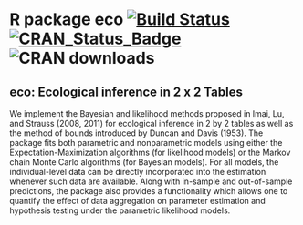 # R package eco [![Build Status](https://travis-ci.org/kosukeimai/eco.svg?branch=master)](https://travis-ci.org/kosukeimai/eco)  [![CRAN_Status_Badge](http://www.r-pkg.org/badges/version/eco)](https://cran.r-project.org/package=eco) ![CRAN downloads](http://cranlogs.r-pkg.org/badges/grand-total/eco)
## eco: Ecological inference in 2 x 2 Tables

We implement the Bayesian and likelihood methods proposed 
  in Imai, Lu, and Strauss (2008, 2011) for ecological inference in 2 
  by 2 tables as well as the method of bounds introduced by Duncan and 
  Davis (1953).  The package fits both parametric and nonparametric 
  models using either the Expectation-Maximization algorithms (for 
  likelihood models) or the Markov chain Monte Carlo algorithms (for 
  Bayesian models).  For all models, the individual-level data can be 
  directly incorporated into the estimation whenever such data are available.
  Along with in-sample and out-of-sample predictions, the package also
  provides a functionality which allows one to quantify the effect of data
  aggregation on parameter estimation and hypothesis testing under the
  parametric likelihood models.
